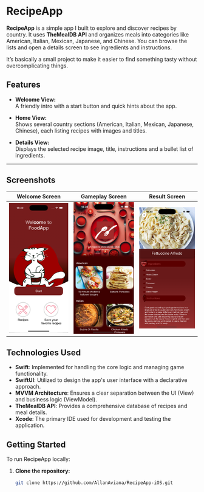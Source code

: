 # RecipeApp

**RecipeApp** is a simple app I built to explore and discover recipes by country. It uses **TheMealDB API** and organizes meals into categories like American, Italian, Mexican, Japanese, and Chinese. You can browse the lists and open a details screen to see ingredients and instructions.

It’s basically a small project to make it easier to find something tasty without overcomplicating things.

## Features

- **Welcome View:**  
  A friendly intro with a start button and quick hints about the app.

- **Home View:**  
  Shows several country sections (American, Italian, Mexican, Japanese, Chinese), each listing recipes with images and titles.

- **Details View:**  
  Displays the selected recipe image, title, instructions and a bullet list of ingredients.
---

## Screenshots

| Welcome Screen                          | Gameplay Screen                           | Result Screen                           |
|-----------------------------------------|-------------------------------------------|-----------------------------------------|
| <img src="Images/WelcomeScreen.png" alt="Welcome Screen" width="300"> | <img src="Images/HomeScreen.png" alt="Gameplay Screen" width="300"> | <img src="Images/DetailsScreen.png" alt="Result Screen" width="300"> |

## Technologies Used

- **Swift**: Implemented for handling the core logic and managing game functionality.
- **SwiftUI**: Utilized to design the app's user interface with a declarative approach.
- **MVVM Architecture**: Ensures a clear separation between the UI (View) and business logic (ViewModel).
- **TheMealDB API**: Provides a comprehensive database of recipes and meal details.
- **Xcode**: The primary IDE used for development and testing the application.

## Getting Started

To run RecipeApp locally:

1. **Clone the repository:**
   ```bash
   git clone https://github.com/AllanAviana/RecipeApp-iOS.git

